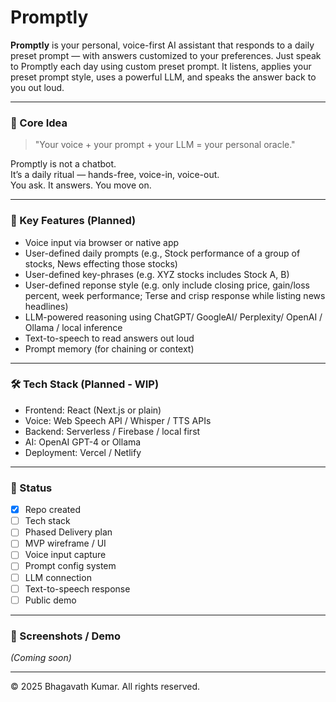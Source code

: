 # Promptly

**Promptly** is your personal, voice-first AI assistant that responds to a daily preset prompt — with answers customized to your preferences.
Just speak to Promptly each day using custom preset prompt. It listens, applies your preset prompt style, uses a powerful LLM, and speaks the answer back to you out loud.

---

### 🧠 Core Idea

> "Your voice + your prompt + your LLM = your personal oracle."

Promptly is not a chatbot.  
It’s a daily ritual — hands-free, voice-in, voice-out.  
You ask. It answers. You move on.

---

### 🎯 Key Features (Planned)

- Voice input via browser or native app
- User-defined daily prompts (e.g., Stock performance of a group of stocks, News effecting those stocks)
- User-defined key-phrases (e.g. XYZ stocks includes Stock A, B)
- User-defined reponse style (e.g. only include closing price, gain/loss percent, week performance; Terse and crisp response while listing news headlines) 
- LLM-powered reasoning using ChatGPT/ GoogleAI/ Perplexity/ OpenAI / Ollama / local inference
- Text-to-speech to read answers out loud
- Prompt memory (for chaining or context)

---

### 🛠️ Tech Stack (Planned - WIP)

- Frontend: React (Next.js or plain)
- Voice: Web Speech API / Whisper / TTS APIs
- Backend: Serverless / Firebase / local first
- AI: OpenAI GPT-4 or Ollama
- Deployment: Vercel / Netlify

---

### 🚧 Status

- [x] Repo created
- [ ] Tech stack
- [ ] Phased Delivery plan
- [ ] MVP wireframe / UI
- [ ] Voice input capture
- [ ] Prompt config system
- [ ] LLM connection
- [ ] Text-to-speech response
- [ ] Public demo

---

### 📸 Screenshots / Demo
_(Coming soon)_

---

© 2025 Bhagavath Kumar. All rights reserved.

